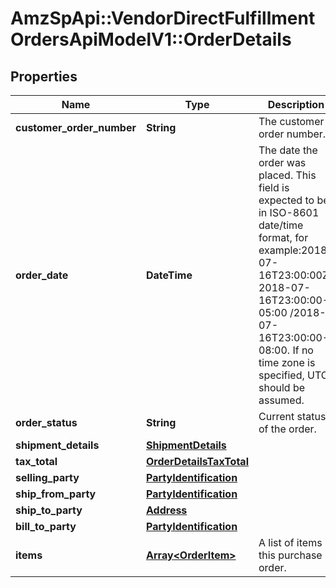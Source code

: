 # AmzSpApi::VendorDirectFulfillmentOrdersApiModelV1::OrderDetails

## Properties
Name | Type | Description | Notes
------------ | ------------- | ------------- | -------------
**customer_order_number** | **String** | The customer order number. | 
**order_date** | **DateTime** | The date the order was placed. This field is expected to be in ISO-8601 date/time format, for example:2018-07-16T23:00:00Z/ 2018-07-16T23:00:00-05:00 /2018-07-16T23:00:00-08:00. If no time zone is specified, UTC should be assumed. | 
**order_status** | **String** | Current status of the order. | [optional] 
**shipment_details** | [**ShipmentDetails**](ShipmentDetails.md) |  | 
**tax_total** | [**OrderDetailsTaxTotal**](OrderDetailsTaxTotal.md) |  | [optional] 
**selling_party** | [**PartyIdentification**](PartyIdentification.md) |  | 
**ship_from_party** | [**PartyIdentification**](PartyIdentification.md) |  | 
**ship_to_party** | [**Address**](Address.md) |  | 
**bill_to_party** | [**PartyIdentification**](PartyIdentification.md) |  | 
**items** | [**Array&lt;OrderItem&gt;**](OrderItem.md) | A list of items in this purchase order. | 

